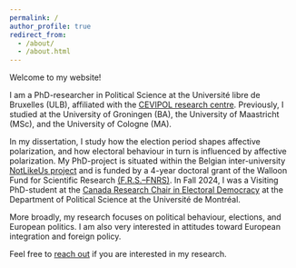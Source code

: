 ```yaml
---
permalink: /
author_profile: true
redirect_from: 
  - /about/
  - /about.html
---
```







Welcome to my website! 

I am a PhD-researcher in Political Science at the Université libre de Bruxelles (ULB), affiliated with the [CEVIPOL research centre](https://cevipol.phisoc.ulb.be/en/about). Previously, I studied at the University of Groningen (BA), the University of Maastricht (MSc), and the University of Cologne (MA).

In my dissertation, I study how the election period shapes affective polarization, and how electoral behaviour in turn is influenced by affective polarization. My PhD-project is situated within the Belgian inter-university [NotLikeUs project](https://notlikeus.be) and is funded by a 4-year doctoral grant of the Walloon Fund for Scientific Research [(F.R.S.–FNRS)](https://www.frs-fnrs.be/en/). In Fall 2024, I was a Visiting PhD-student at the [Canada Research Chair in Electoral Democracy](https://www.chairedemocratie.com) at the Department of Political Science at the Université de Montréal.

More broadly, my research focuses on political behaviour, elections, and European politics. I am also very interested in attitudes toward European integration and foreign policy. 

Feel free to [reach out](mailto:bjarn.eck@ulb.be) if you are interested in my research.
